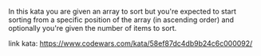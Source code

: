 In this kata you are given an array to sort but you're expected to start sorting from a specific position of the array (in ascending order) and optionally you're given the number of items to sort.

link kata: https://www.codewars.com/kata/58ef87dc4db9b24c6c000092/